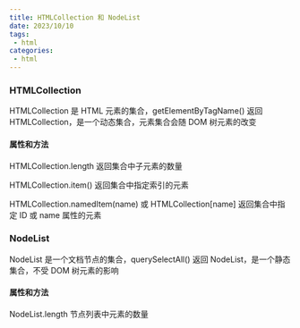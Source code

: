```yaml
---
title: HTMLCollection 和 NodeList
date: 2023/10/10
tags:
 - html
categories:
 - html
---
```


### HTMLCollection 

HTMLCollection 是 HTML 元素的集合，getElementByTagName() 返回 HTMLCollection，是一个动态集合，元素集合会随 DOM 树元素的改变

#### 属性和方法

HTMLCollection.length 返回集合中子元素的数量

HTMLCollection.item() 返回集合中指定索引的元素

HTMLCollection.namedItem(name) 或 HTMLCollection[name] 返回集合中指定 ID 或 name 属性的元素

### NodeList

NodeList 是一个文档节点的集合，querySelectAll() 返回 NodeList，是一个静态集合，不受 DOM 树元素的影响

#### 属性和方法

NodeList.length 节点列表中元素的数量